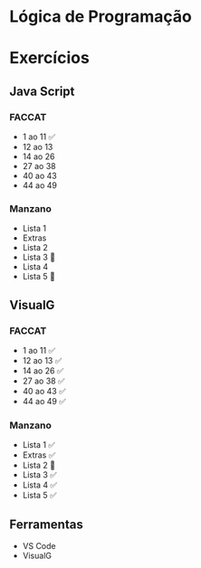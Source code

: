  # Lógica de Programação 

# Exercícios

## Java Script

### FACCAT
- 1 ao 11 :white_check_mark:
- 12 ao 13
- 14 ao 26
- 27 ao 38
- 40 ao 43
- 44 ao 49 
 ### Manzano
- Lista 1
- Extras
- Lista 2
- Lista 3 :construction:
- Lista 4 
- Lista 5 :construction:


## VisualG

 ### FACCAT
- 1 ao 11  :white_check_mark:
- 12 ao 13 :white_check_mark:
- 14 ao 26 :white_check_mark:
- 27 ao 38 :white_check_mark:
- 40 ao 43 :white_check_mark:
- 44 ao 49 :white_check_mark:
 ### Manzano
- Lista 1 :white_check_mark:
- Extras :white_check_mark:
- Lista 2 :construction:
- Lista 3 :white_check_mark:
- Lista 4 :white_check_mark:
- Lista 5 :white_check_mark:

## Ferramentas
- VS Code
- VisualG

